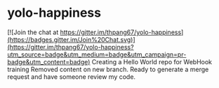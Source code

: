 # yolo-happiness

[![Join the chat at https://gitter.im/thpang67/yolo-happiness](https://badges.gitter.im/Join%20Chat.svg)](https://gitter.im/thpang67/yolo-happiness?utm_source=badge&utm_medium=badge&utm_campaign=pr-badge&utm_content=badge)
Creating a Hello World repo for WebHook training
Removed content on new branch. Ready to generate a merge request and have someone review my code.
